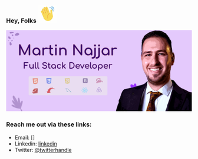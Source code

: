 ### Hey, Folks ![Hey](https://github.com/martinnajjar12/martinnajjar12/blob/master/hey.gif)

![Header](./header.jpg)

### Reach me out via these links:

- Email: []
- Linkedin: [linkedin](https://www.linkedin.com/in/martin-najjar-174948198/)
- Twitter: [@twitterhandle](https://twitter.com/martin_najjar)

<!--
**martinnajjar12/martinnajjar12** is a ✨ _special_ ✨ repository because its `README.md` (this file) appears on your GitHub profile.

Here are some ideas to get you started:

- 🔭 I’m currently working on ...
- 🌱 I’m currently learning ...
- 👯 I’m looking to collaborate on ...
- 🤔 I’m looking for help with ...
- 💬 Ask me about ...
- 📫 How to reach me: ...
- 😄 Pronouns: ...
- ⚡ Fun fact: ...
-->

